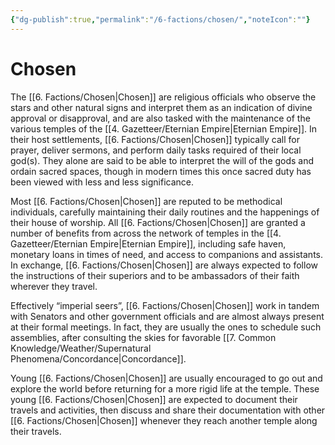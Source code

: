 ```yaml
---
{"dg-publish":true,"permalink":"/6-factions/chosen/","noteIcon":""}
---
```


# Chosen

The [[6. Factions/Chosen\|Chosen]] are religious officials who observe the stars and other natural signs and interpret them as an indication of divine approval or disapproval, and are also tasked with the maintenance of the various temples of the [[4. Gazetteer/Eternian Empire\|Eternian Empire]]. In their host settlements, [[6. Factions/Chosen\|Chosen]] typically call for prayer, deliver sermons, and perform daily tasks required of their local god(s). They alone are said to be able to interpret the will of the gods and ordain sacred spaces, though in modern times this once sacred duty has been viewed with less and less significance. 

Most [[6. Factions/Chosen\|Chosen]] are reputed to be methodical individuals, carefully maintaining their daily routines and the happenings of their house of worship. All [[6. Factions/Chosen\|Chosen]] are granted a number of benefits from across the network of temples in the [[4. Gazetteer/Eternian Empire\|Eternian Empire]], including safe haven, monetary loans in times of need, and access to companions and assistants. In exchange, [[6. Factions/Chosen\|Chosen]] are always expected to follow the instructions of their superiors and to be ambassadors of their faith wherever they travel. 

Effectively “imperial seers”, [[6. Factions/Chosen\|Chosen]] work in tandem with Senators and other government officials and are almost always present at their formal meetings. In fact, they are usually the ones to schedule such assemblies, after consulting the skies for favorable [[7. Common Knowledge/Weather/Supernatural Phenomena/Concordance\|Concordance]].

Young [[6. Factions/Chosen\|Chosen]] are usually encouraged to go out and explore the world before returning for a more rigid life at the temple. These young [[6. Factions/Chosen\|Chosen]] are expected to document their travels and activities, then discuss and share their documentation with other [[6. Factions/Chosen\|Chosen]] whenever they reach another temple along their travels.  






